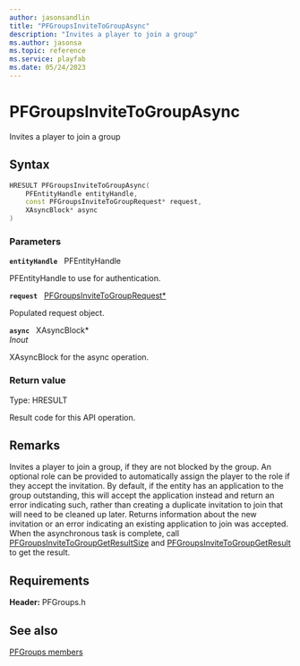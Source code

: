 ```yaml
---
author: jasonsandlin
title: "PFGroupsInviteToGroupAsync"
description: "Invites a player to join a group"
ms.author: jasonsa
ms.topic: reference
ms.service: playfab
ms.date: 05/24/2023
---
```


# PFGroupsInviteToGroupAsync  

Invites a player to join a group  

## Syntax  
  
```cpp
HRESULT PFGroupsInviteToGroupAsync(  
    PFEntityHandle entityHandle,  
    const PFGroupsInviteToGroupRequest* request,  
    XAsyncBlock* async  
)  
```  
  
### Parameters  
  
**`entityHandle`** &nbsp; PFEntityHandle  
  
PFEntityHandle to use for authentication.  
  
**`request`** &nbsp; [PFGroupsInviteToGroupRequest*](../../pfgroupstypes/structs/pfgroupsinvitetogrouprequest.md)  
  
Populated request object.  
  
**`async`** &nbsp; XAsyncBlock*  
*_Inout_*  
  
XAsyncBlock for the async operation.  
  
  
### Return value
Type: HRESULT
  
Result code for this API operation.
  
## Remarks  
  
Invites a player to join a group, if they are not blocked by the group. An optional role can be provided to automatically assign the player to the role if they accept the invitation. By default, if the entity has an application to the group outstanding, this will accept the application instead and return an error indicating such, rather than creating a duplicate invitation to join that will need to be cleaned up later. Returns information about the new invitation or an error indicating an existing application to join was accepted. When the asynchronous task is complete, call [PFGroupsInviteToGroupGetResultSize](pfgroupsinvitetogroupgetresultsize.md) and [PFGroupsInviteToGroupGetResult](pfgroupsinvitetogroupgetresult.md) to get the result.
  
## Requirements  
  
**Header:** PFGroups.h
  
## See also  
[PFGroups members](../pfgroups_members.md)  

  
  
